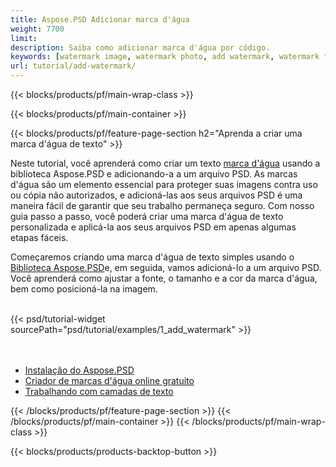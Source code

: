 ```yaml
---
title: Aspose.PSD Adicionar marca d'água
weight: 7700
limit: 
description: Saiba como adicionar marca d'água por código.
keywords: [watermark image, watermark photo, add watermark, watermark for psd, export psd, open photoshop file, psd file preview, watermark photoshop]
url: tutorial/add-watermark/
---
```


{{< blocks/products/pf/main-wrap-class >}}


{{< blocks/products/pf/main-container >}}


{{< blocks/products/pf/feature-page-section h2="Aprenda a criar uma marca d'água de texto" >}}

<p>
Neste tutorial, você aprenderá como criar um texto <a href="https://products.aspose.app/psd/watermark">marca d'água</a> usando a biblioteca Aspose.PSD e adicionando-a a um arquivo PSD. As marcas d'água são um elemento essencial para proteger suas imagens contra uso ou cópia não autorizados, e adicioná-las aos seus arquivos PSD é uma maneira fácil de garantir que seu trabalho permaneça seguro. Com nosso guia passo a passo, você poderá criar uma marca d'água de texto personalizada e aplicá-la aos seus arquivos PSD em apenas algumas etapas fáceis.
</p>

<p>
Começaremos criando uma marca d'água de texto simples usando o <a href="https://www.nuget.org/packages/Aspose.PSD">Biblioteca Aspose.PSD</a>e, em seguida, vamos adicioná-lo a um arquivo PSD. Você aprenderá como ajustar a fonte, o tamanho e a cor da marca d'água, bem como posicioná-la na imagem.
</p>

<br />
{{< psd/tutorial-widget sourcePath="psd/tutorial/examples/1_add_watermark" >}}
<br />

<br />
<br />
<div class="code-sample">
    <ul class="link-list">
        <li class="link-item"><a href="https://docs.aspose.com/psd/net/installation/">Instalação do Aspose.PSD</a></li>
        <li class="link-item"><a href="https://products.aspose.app/psd/watermark">Criador de marcas d'água online gratuito</a></li>
        <li class="link-item"><a href="https://docs.aspose.com/psd/net/working-with-text-layers/">Trabalhando com camadas de texto</a></li>
    </ul>
</div>


{{< /blocks/products/pf/feature-page-section >}}
{{< /blocks/products/pf/main-container >}}
{{< /blocks/products/pf/main-wrap-class >}}

{{< blocks/products/products-backtop-button >}}

